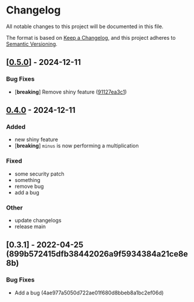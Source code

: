 # Changelog

All notable changes to this project will be documented in this file.

The format is based on [Keep a Changelog](https://keepachangelog.com/en/1.0.0/),
and this project adheres to [Semantic Versioning](https://semver.org/spec/v2.0.0.html).


## [[0.5.0]((https://github.com/CBenoit/my-gh-actions-playground/compare/publish-test-a-60e894818a-v0.4.0...publish-test-a-60e894818a-v0.5.0))] - 2024-12-11

### <!-- 4 -->Bug Fixes

- [**breaking**] Remove shiny feature ([91127ea3c1](https://github.com/Devolutions/devolutions-gateway/commit/91127ea3c10ef8fe7b6e439bdddcf77bbeb24ac0)) 

## [0.4.0](https://github.com/CBenoit/my-gh-actions-playground/compare/publish-test-a-60e894818a-v0.3.1...publish-test-a-60e894818a-v0.4.0) - 2024-12-11

### Added

- new shiny feature
- [**breaking**] `minus` is now performing a multiplication

### Fixed

- some security patch
- something
- remove bug
- add a bug

### Other

- update changelogs
- release main

## [0.3.1] - 2022-04-25 (899b572415dfb38442026a9f5934384a21ce8e8b)

### Bug Fixes

- Add a bug (4ae977a5050d722ae01f680d8bbeb8a1bc2ef06d) 
